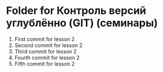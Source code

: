# Folder for Контроль версий углублённо (GIT) (семинары)

1. First commit for lesson 2
2. Second commit for lesson 2
3. Third commit for lesson 2
4. Fourth commit for lesson 2
5. Fifth commit for lesson 2